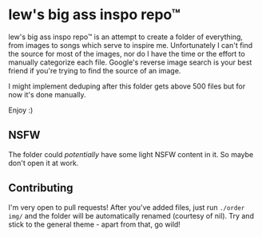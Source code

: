 # lew's big ass inspo repo™
lew's big ass inspo repo™ is an attempt to create a folder of everything, from images to songs which serve to inspire me. Unfortunately I can't find the source for most of the images, nor do I have the time or the effort to manually categorize each file. Google's reverse image search is your best friend if you're trying to find the source of an image.

I might implement deduping after this folder gets above 500 files but for now it's done manually.

Enjoy :)

## NSFW

The folder could *potentially* have some light NSFW content in it. So maybe don't open it at work.

## Contributing
I'm very open to pull requests! After you've added files, just run `./order img/` and the folder will be automatically renamed (courtesy of nil). Try and stick to the general theme - apart from that, go wild!